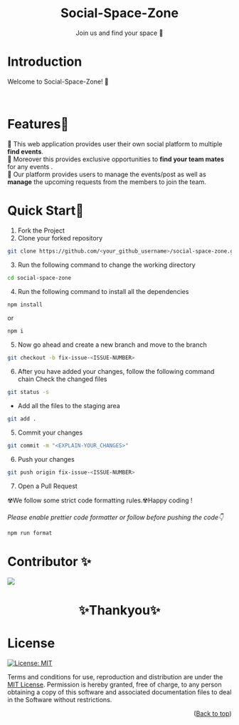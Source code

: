  <div align="center">
<h1>Social-Space-Zone</h1>
<p>Join us and find your space 🚀</p>
</div>

# Introduction <a name="introduction"></a>

<p> 
Welcome to Social-Space-Zone! 🌟 
</p>

<br/>

# Features🌟 <a name="features"></a>

🎉 This web application provides user their own social platform to multiple **find events**.<br/>
🎉 Moreover this provides exclusive opportunities to **find your team mates** for any events .<br/>
🎉 Our platform provides users to manage the events/post as well as **manage** the upcoming requests from the members to join the team.<br/>

# Quick Start🚀 <a name="quickstart"></a>

1. Fork the Project
2. Clone your forked repository

```sh
git clone https://github.com/<your_github_username>/social-space-zone.git
```

3. Run the following command to change the working directory

```sh
cd social-space-zone
```

4. Run the following command to install all the dependencies

```sh
npm install
```

or

```sh
npm i
```

5. Now go ahead and create a new branch and move to the branch

```sh
git checkout -b fix-issue-<ISSUE-NUMBER>
```

6. After you have added your changes, follow the following command chain
   Check the changed files

```sh
git status -s
```

- Add all the files to the staging area

```sh
git add .
```

5. Commit your changes

```sh
git commit -m "<EXPLAIN-YOUR_CHANGES>"
```

6. Push your changes

```sh
git push origin fix-issue-<ISSUE-NUMBER>
```

7. Open a Pull Request

☢️We follow some strict code formatting rules.☢️Happy coding !

_Please enable prettier code formatter or follow before pushing the code👇_

```sh
npm run format
```

# Contributor ✨

<a href="https://github.com/krishna-nayak/social-space-zone/graphs/contributors">
 <img src="https://contrib.rocks/image?repo=krishna-nayak/social-space-zone" />
</a>

 <div align="center">
<h1>✨Thankyou✨</h1>
</div>

# License

[![License: MIT](https://img.shields.io/badge/License-MIT-yellow.svg)](https://opensource.org/licenses/MIT)

Terms and conditions for use, reproduction and distribution are under the [MIT License](https://opensource.org/license/mit/). Permission is hereby granted, free of charge, to any person obtaining a copy of this software and associated documentation files to deal in the Software without restrictions.

<p align="right">(<a href="#top">Back to top</a>)</p>
